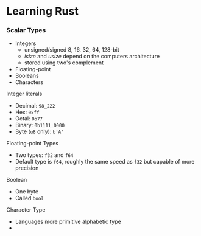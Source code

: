 # Learning Rust

### Scalar Types
- Integers
  - unsigned/signed 8, 16, 32, 64, 128-bit
  - *isize* and *usize* depend on the computers architecture
  - stored using two's complement
- Floating-point
- Booleans
- Characters

Integer literals
- Decimal: `98_222`
- Hex: `0xff`
- Octal: `0o77`
- Binary: `0b1111_0000`
- Byte (`u8` only): `b'A'`

Floating-point Types
- Two types: `f32` and `f64`
- Default type is `f64`, roughly the same speed as `f32` but capable of more precision

Boolean
- One byte
- Called `bool`

Character Type
- Languages more primitive alphabetic type
- 